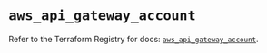 # `aws_api_gateway_account`

Refer to the Terraform Registry for docs: [`aws_api_gateway_account`](https://registry.terraform.io/providers/hashicorp/aws/6.15.0/docs/resources/api_gateway_account).
